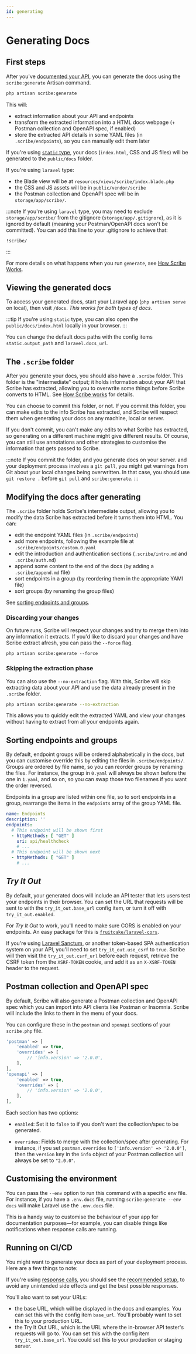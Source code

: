 ```yaml
---
id: generating
---
```


# Generating Docs

## First steps
After you've [documented your API](documenting), you can generate the docs using the `scribe:generate` Artisan command.

```sh
php artisan scribe:generate
```

This will:
- extract information about your API and endpoints
- transform the extracted information into a HTML docs webpage (+ Postman collection and OpenAPI spec, if enabled)
- store the extracted API details in some YAML files (in `.scribe/endpoints`), so you can manually edit them later

If you're using [`static` type](./getting-started#1-pick-a-type), your docs (`index.html`, CSS and JS files) will be generated to the `public/docs` folder.

If you're using `laravel` type:
- the Blade view will be at `resources/views/scribe/index.blade.php`
- the CSS and JS assets will be in `public/vendor/scribe`
- the Postman collection and OpenAPI spec will be in `storage/app/scribe/`.

:::note
If you're using `laravel` type, you may need to exclude `storage/app/scribe/` from the gitignore (`storage/app/.gitignore`), as it is ignored by default (meaning your Postman/OpenAPI docs won't be committed). You can add this line to your .gitignore to achieve that:
```gitignore
!scribe/
```
:::

For more details on what happens when you run `generate`, see [How Scribe Works](./architecture).

## Viewing the generated docs
To access your generated docs, start your Laravel app (`php artisan serve` on local), then visit `/docs`. _This works for both types of docs._

:::tip
If you're using `static` type, you can also open the `public/docs/index.html` locally in your browser.
:::

You can change the default docs paths with the config items `static.output_path` and `laravel.docs_url`.

## The `.scribe` folder
After you generate your docs, you should also have a `.scribe` folder. This folder is the "intermediate" output; it holds information about your API that Scribe has extracted, allowing you to overwrite some things before Scribe converts to HTML. See [How Scribe works](./architecture#the-scribe-folder) for details.

You can choose to commit this folder, or not. If you commit this folder, you can make edits to the info Scribe has extracted, and Scribe will respect them when generating your docs on any machine, local or server.

If you don't commit, you can't make any edits to what Scribe has extracted, so generating on a different machine might give different results. Of course, you can still use annotations and other strategies to customise the information that gets passed to Scribe.

:::note
If you commit the folder, and you generate docs on your server. and your deployment process involves a `git pull`, you might get warnings from Git about your local changes being overwritten. In that case, you should use `git restore .` before `git pull` and `scribe:generate`.
:::

## Modifying the docs after generating
The `.scribe` folder holds Scribe's intermediate output, allowing you to modify the data Scribe has extracted before it turns them into HTML. You can:
- edit the endpoint YAML files (in `.scribe/endpoints`)
- add more endpoints, following the example file at `.scribe/endpoints/custom.0.yaml`
- edit the introduction and authentication sections (`.scribe/intro.md` and `.scribe/auth.md`)
- append some content to the end of the docs (by adding a `.scribe/append.md` file)
- sort endpoints in a group (by reordering them in the appropriate YAMl file)
- sort groups (by renaming the group files)

See [sorting endpoints and groups](#sorting-endpoints-and-groups).

### Discarding your changes
On future runs, Scribe will respect your changes and try to merge them into any information it extracts. If you'd like to discard your changes and have Scribe extract afresh, you can pass the `--force` flag.

```shell
php artisan scribe:generate --force
```

### Skipping the extraction phase
You can also use the `--no-extraction` flag. With this, Scribe will skip extracting data about your API and use the data already present in the `.scribe` folder.

```bash
php artisan scribe:generate --no-extraction
```

This allows you to quickly edit the extracted YAML and view your changes without having to extract from all your endpoints again.

## Sorting endpoints and groups
By default, endpoint groups will be ordered alphabetically in the docs, but you can customise override this by editing the files in `.scribe/endpoints/`. Groups are ordered by file name, so you can reorder groups by renaming the files. For instance, the group in `0.yaml` will always be shown before the one in `1.yaml`, and so on, so you can swap those two filenames if you want the order reversed.

Endpoints in a group are listed within one file, so to sort endpoints in a group, rearrange the items in the `endpoints` array of the group YAML file.

```yaml title=.scribe/endpoints/0.yaml
name: Endpoints
description: ''
endpoints:
  # This endpoint will be shown first
  - httpMethods: [ "GET" ]
    uri: api/healthcheck
    # ...
  # This endpoint will be shown next
  - httpMethods: [ "GET" ]
    # ...
```


## _Try It Out_
By default, your generated docs will include an API tester that lets users test your endpoints in their browser. You can set the URL that requests will be sent to with the `try_it_out.base_url` config item, or turn it off with `try_it_out.enabled`.

For _Try It Out_ to work, you'll need to make sure CORS is enabled on your endpoints. An easy package for this is [`fruitcake/laravel-cors`](https://github.com/fruitcake/laravel-cors).

If you're using [Laravel Sanctum](https://laravel.com/docs/sanctum), or another token-based SPA authentication system on your API, you'll need to set `try_it_out.use_csrf` to `true`. Scribe will then visit the `try_it_out.csrf_url` before each request, retrieve the CSRF token from the `XSRF-TOKEN` cookie, and add it as an `X-XSRF-TOKEN` header to the request.

## Postman collection and OpenAPI spec
By default, Scribe will also generate a Postman collection and OpenAPI spec which you can import into API clients like Postman or Insomnia. Scribe will include the links to them in the menu of your docs.

You can configure these in the `postman` and `openapi` sections of your `scribe.php` file.

```php title=config/scribe.php
'postman' => [
    'enabled' => true,
    'overrides' => [
        // 'info.version' => '2.0.0',
    ],
],
'openapi' => [
    'enabled' => true,
    'overrides' => [
        // 'info.version' => '2.0.0',
    ],
],
```

Each section has two options:
- `enabled`: Set it to `false` to if you don't want the collection/spec to be generated.

- `overrides`: Fields to merge with the collection/spec after generating. For instance, if you set `postman.overrides` to `['info.version' => '2.0.0']`, then the `version` key in the `info` object of your Postman collection will always be set to `"2.0.0"`.

## Customising the environment
You can pass the `--env` option to run this command with a specific env file. For instance, if you have a `.env.docs` file, running `scribe:generate --env docs` will make Laravel use the `.env.docs` file.

This is a handy way to customise the behaviour of your app for documentation purposes—for example, you can disable things like notifications when response calls are running.

## Running on CI/CD
You might want to generate your docs as part of your deployment process. Here are a few things to note:

If you're using [response calls](documenting/responses#response-calls), you should see the [recommended setup](documenting/responses#recommendations), to avoid any unintended side effects and get the best possible responses.

You'll also want to set your URLs:
- the base URL, which will be displayed in the docs and examples. You can set this with the config item `base_url`. You'll probably want to set this to your production URL.
- the Try It Out URL, which is the URL where the in-browser API tester's requests will go to. You can set this with the config item `try_it_out.base_url`. You could set this to your production or staging server.
